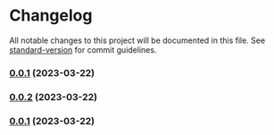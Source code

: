 # Changelog

All notable changes to this project will be documented in this file. See [standard-version](https://github.com/conventional-changelog/standard-version) for commit guidelines.

### [0.0.1](https://github.com/Dionid/FDDF.ts/compare/v0.0.21...v0.0.1) (2023-03-22)

### [0.0.2](https://github.com/Dionid/FDDF.ts/compare/v0.0.21...v0.0.2) (2023-03-22)

### [0.0.1](https://github.com/Dionid/FDDF.ts/compare/v0.0.21...v0.0.1) (2023-03-22)
